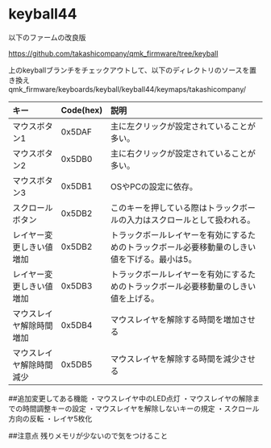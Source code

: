 # keyball44

以下のファームの改良版

https://github.com/takashicompany/qmk_firmware/tree/keyball

上のkeyballブランチをチェックアウトして、以下のディレクトリのソースを置き換え
qmk_firmware/keyboards/keyball/keyball44/keymaps/takashicompany/



|キー|Code(hex)|説明|
|:--|:--|:--|
|マウスボタン1|0x5DAF|主に左クリックが設定されていることが多い。|
|マウスボタン2|0x5DB0|主に右クリックが設定されていることが多い。|
|マウスボタン3|0x5DB1|OSやPCの設定に依存。|
|スクロールボタン|0x5DB2|このキーを押している際はトラックボールの入力はスクロールとして扱われる。|
|レイヤー変更しきい値増加|0x5DB2|トラックボールレイヤーを有効にするためのトラックボール必要移動量のしきい値を下げる。最小は5。|
|レイヤー変更しきい値増加|0x5DB3|トラックボールレイヤーを有効にするためのトラックボール必要移動量のしきい値を上げる。|
|マウスレイヤ解除時間増加|0x5DB4|マウスレイヤを解除する時間を増加させる|
|マウスレイヤ解除時間減少|0x5DB5|マウスレイヤを解除する時間を減少させる|


##追加変更してある機能
・マウスレイヤ中のLED点灯
・マウスレイヤの解除までの時間調整キーの設定
・マウスレイヤを解除しないキーの規定
・スクロール方向の反転
・レイヤ5枚化

##注意点
残りメモリが少ないので気をつけること
